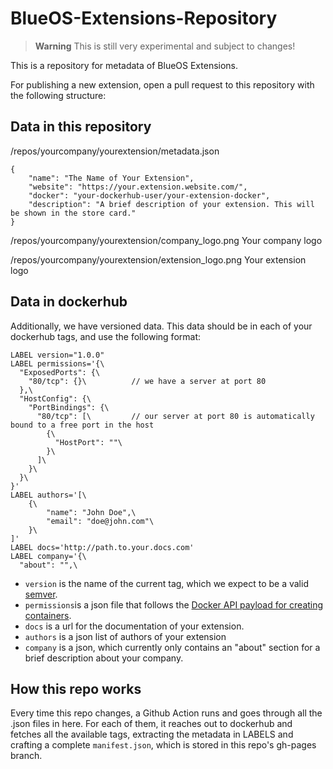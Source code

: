 # BlueOS-Extensions-Repository

> **Warning**
> This is still very experimental and subject to changes!

This is a repository for metadata of BlueOS Extensions.

For publishing a new extension, open a pull request to this repository with the following structure:

## Data in this repository

/repos/yourcompany/yourextension/metadata.json
```
{
    "name": "The Name of Your Extension",
    "website": "https://your.extension.website.com/",
    "docker": "your-dockerhub-user/your-extension-docker",
    "description": "A brief description of your extension. This will be shown in the store card."
}
```

/repos/yourcompany/yourextension/company_logo.png
Your company logo

/repos/yourcompany/yourextension/extension_logo.png
Your extension logo

## Data in dockerhub

Additionally, we have versioned data. This data should be in each of your dockerhub tags, and use the following format:

```
LABEL version="1.0.0"
LABEL permissions='{\
  "ExposedPorts": {\
    "80/tcp": {}\          // we have a server at port 80
  },\
  "HostConfig": {\
    "PortBindings": {\
      "80/tcp": [\         // our server at port 80 is automatically bound to a free port in the host
        {\
          "HostPort": ""\
        }\
      ]\
    }\
  }\
}'
LABEL authors='[\
    {\
        "name": "John Doe",\
        "email": "doe@john.com"\
    }\
]'
LABEL docs='http://path.to.your.docs.com'
LABEL company='{\
  "about": "",\
```

 - `version` is the name of the current tag, which we expect to be a valid [semver](https://semver.org/).
 - `permissions`is a json file that follows the [Docker API payload for creating containers](https://docs.docker.com/engine/api/v1.41/#tag/Container/operation/ContainerCreate).
 - `docs` is a url for the documentation of your extension.
 - `authors` is a json list of authors of your extension
 - `company` is a json, which currently only contains an "about" section for a brief description about your company.

 ## How this repo works

 Every time this repo changes, a Github Action runs and goes through all the .json files in here. For each of them, it reaches out to dockerhub and fetches all the available tags, extracting the metadata in LABELS and crafting a complete `manifest.json`, which is stored in this repo's gh-pages branch.
